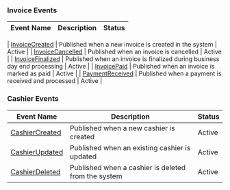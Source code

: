 <!-- prettier-ignore-start -->

### Invoice Events

| Event Name                                 | Description                                                               | Status |
| ------------------------------------------ | ------------------------------------------------------------------------- | ------ |
<!--#if (INCLUDE_SAMPLE) -->
| [InvoiceCreated](./AppDomain.Invoices.Contracts.IntegrationEvents.InvoiceCreated.md)     | Published when a new invoice is created in the system                     | Active |
| [InvoiceCancelled](./AppDomain.Invoices.Contracts.IntegrationEvents.InvoiceCancelled.md) | Published when an invoice is cancelled                                    | Active |
| [InvoiceFinalized](./AppDomain.Invoices.Contracts.IntegrationEvents.InvoiceFinalized.md) | Published when an invoice is finalized during business day end processing | Active |
| [InvoicePaid](./AppDomain.Invoices.Contracts.IntegrationEvents.InvoicePaid.md)           | Published when an invoice is marked as paid                               | Active |
| [PaymentReceived](./AppDomain.Invoices.Contracts.IntegrationEvents.PaymentReceived.md)   | Published when a payment is received and processed                        | Active |

### Cashier Events

| Event Name                             | Description                                         | Status |
| -------------------------------------- | --------------------------------------------------- | ------ |
| [CashierCreated](./AppDomain.Cashiers.Contracts.IntegrationEvents.CashierCreated.md) | Published when a new cashier is created             | Active |
| [CashierUpdated](./AppDomain.Cashiers.Contracts.IntegrationEvents.CashierUpdated.md) | Published when an existing cashier is updated       | Active |
| [CashierDeleted](./AppDomain.Cashiers.Contracts.IntegrationEvents.CashierDeleted.md) | Published when a cashier is deleted from the system | Active |
<!--#endif -->

<!-- prettier-ignore-end -->
